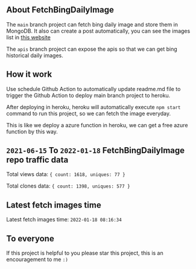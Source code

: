## About FetchBingDailyImage

The `main` branch project can fetch bing daily image and store them in MongoDB.
It also can create a post automatically, you can see the images list in [this website](https://oursalbum.netlify.app)

The `apis` branch project can expose the apis so that we can get bing historical daily images.

## How it work

Use schedule Github Action to automatically update readme.md file to trigger the Github Action to deploy main branch project to heroku.

After deploying in heroku, heroku will automatically execute `npm start` command to run this project, so we can fetch the image everyday.

This is like we deploy a azure function in heroku, we can get a free azure function by this way.

## `2021-06-15` To `2022-01-18` FetchBingDailyImage repo traffic data

Total views data: `{ count: 1618, uniques: 77 }`

Total clones data: `{ count: 1398, uniques: 577 }`

## Latest fetch images time

Latest fetch images time: `2022-01-18 08:16:34`

## To everyone

If this project is helpful to you please star this project, this is an encouragement to me `:)`



